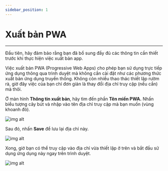 ```yaml
---
sidebar_position: 1
---
```


# Xuất bản PWA
---
Đầu tiên, hãy đảm bảo rằng bạn đã bổ sung đầy đủ các thông tin cần thiết trước khi thực hiện việc xuất bản app.

Việc xuất bản PWA (Progressive Web Apps) cho phép bạn sử dụng trực tiếp ứng dụng thông qua trình duyệt mà không cần cài đặt như các phương thức xuất bản ứng dụng truyền thống. Không còn nhiều thao thác thiết lập rườm rà, giờ đây việc của bạn chỉ đơn giản là thay đổi địa chỉ truy cập (nếu cần) mà thôi.

Ở màn hình **Thông tin xuất bản**, hãy tìm đến phần **Tên miền PWA.** Nhấn biểu tượng cây bút và nhập vào tên địa chỉ truy cập mà bạn muốn (vùng khoanh đỏ).

![img alt](/img/publish-app/pwa/200608-xuat-ban-pwa-01.jpeg)

Sau đó, nhấn **Save** để lưu lại địa chỉ này.

![img alt](/img/publish-app/pwa/200608-xuat-ban-pwa-02.jpeg)

Xong, giờ bạn có thể truy cập vào địa chỉ vừa thiết lập ở trên và bắt đầu sử dụng ứng dụng này ngay trên trình duyệt.

![img alt](/img/publish-app/pwa/200608-xuat-ban-pwa-03.jpeg)